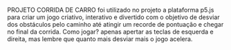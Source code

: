 PROJETO CORRIDA DE CARRO
foi utilizado no projeto a plataforma p5.js para criar um jogo criativo,
interativo e divertido com o objetivo de desviar dos obstáculos pelo caminho 
até atingir um recorde de pontuação e chegar no final da corrida. 
Como jogar? 
apenas apertar as teclas de esquerda e direita,
mas lembre que quanto mais desviar mais o jogo acelera. 
